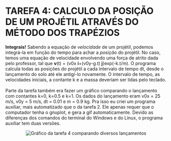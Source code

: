# TAREFA 4: CALCULO DA POSIÇÃO DE UM PROJÉTIL ATRAVÉS DO MÉTODO DOS TRAPÉZIOS
**Integrais!** Sabendo a equação de *velocidade* de um projétil, podemos integrá-la em função do tempo para achar a *posição* do projétil.
No caso, temos uma equação de velocidade envolvendo uma força de atrito dada pelo professor, tal que **v**(t) = (v0x **i**+(v0y-g.t) **j**)exp(-k.t/m). O programa calcula todas as posições do projétil a cada intervalo de tempo dt, desde o lançamento do solo até ele antigí-lo novamente. O intervalo de tempo, as velocidades iniciais, a contante k e a massa deveriam ser lidas pelo teclado.<br><br>
Parte da tarefa também era fazer um gráfico comparando o lançamento com contantes k=0, k=0.5 e k=1. Os dados do lançamento eram v0x = 25 m/s, v0y = 5 m/s, dt = 0.01 e m = 0.9 kg. Pra isso eu criei um programa auxiliar, mais automatizado que o da tarefa 2. Ele apenas requer que o computador tenha o gnuplot, e gera a gif automaticamente. Devido as diferenças dos comandos do terminal do Windows e do Linux, o programa auxiliar tem duas versões.<br>
<p align="center"><img src = "https://i.imgur.com/IU7pDyo.gif" alt = "Gráfico da tarefa 4 comparando diversos lançamentos"></p>
